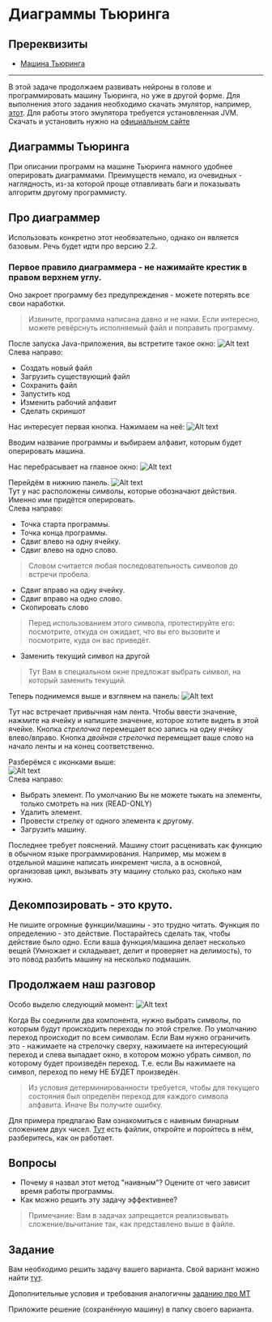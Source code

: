 # Диаграммы Тьюринга

## Пререквизиты

- [Машина Тьюринга](../turing_machine/)

---

В этой задаче продолжаем развивать нейроны в голове и программировать машину Тьюринга, но уже в другой форме. Для выполнения этого задания необходимо скачать эмулятор, например, [этот](https://drive.google.com/file/d/1Q8ahirhCRc2JBpJE6X8S2cTmrvEO-PNs/view?usp=drive_link). Для работы этого эмулятора требуется установленная JVM. Скачать и установить нужно на [официальном сайте](https://www.java.com/ru/)

## Диаграммы Тьюринга

При описании программ на машине Тьюринга намного удобнее оперировать диаграммами. Преимуществ немало, из очевидных - наглядность, из-за которой проще отлавливать баги и показывать алгоритм другому программисту.

## Про диаграммер

Использовать конкретно этот необязательно, однако он является базовым. Речь будет идти про версию 2.2.

### Первое правило диаграммера - не нажимайте крестик в правом верхнем углу.

Оно закроет программу без предупреждения - можете потерять все свои наработки.

> Извините, программа написана давно и не нами. Если интересно, можете ревёрснуть исполняемый файл и поправить программу.

После запуска Java-приложения, вы встретите такое окно:
![Alt text](sources/image.png)</br>
Слева направо:

- Создать новый файл
- Загрузить существующий файл
- Сохранить файл
- Запустить код
- Изменить рабочий алфавит
- Сделать скриншот

Нас интересует первая кнопка. Нажимаем на неё:
![Alt text](sources/image-1.png)</br>

Вводим название программы и выбираем алфавит, которым будет оперировать машина.

Нас перебрасывает на главное окно:
![Alt text](sources/image-2.png)</br>

Перейдём в нижнию панель.
![Alt text](sources/image-3.png) </br>
Тут у нас расположены символы, которые обозначают действия. Именно ими придётся оперировать.</br>
Слева направо:
- Точка старта программы.
- Точка конца программы.
- Сдвиг влево на одну ячейку.
- Сдвиг влево на одно слово. 
> Словом считается любая последовательность символов до встречи пробела.
- Сдвиг вправо на одну ячейку.
- Сдвиг вправо на одно слово. 
- Скопировать слово
> Перед использованием этого символа, протестируйте его: посмотрите, откуда он ожидает, что вы его вызовите и посмотрите, куда он вас приведёт.
- Заменить текущий символ на другой
> Тут Вам в специальном окне предложат выбрать символ, на который заменить текущий.

Теперь поднимемся выше и взглянем на панель:
![Alt text](sources/image-4.png)</br>

Тут нас встречает привычная нам лента. Чтобы ввести значение, нажмите на ячейку и напишите значение, которое хотите видеть в этой ячейке. Кнопка _стрелочка_ перемещает всю запись на одну ячейку влево/вправо. Кнопка _двойная стрелочка_ перемещает ваше слово на начало ленты и на конец соответственно. 

Разберёмся с иконками выше:</br>
![Alt text](sources/image-5.png)</br>
Слева направо:
- Выбрать элемент. По умолчанию Вы не можете тыкать на элементы, только смотреть на них (READ-ONLY)
- Удалить элемент.
- Провести стрелку от одного элемента к другому.
- Загрузить машину.

Последнее требует пояснений. Машину стоит расценивать как функцию в обычном языке программирования. Например, мы можем в отдельной машине написать инкремент числа, а в основной, организовав цикл, вызывать эту машину столько раз, сколько нам нужно. 

## Декомпозировать - это круто.

Не пишите огромные функции/машины - это трудно читать. Функция по определению - это действие. Постарайтесь сделать так, чтобы действие было одно. Если ваша функция/машина делает несколько вещей (Умножает и складывает, делит и проверяет на делимость), то это повод разбить машину на несколько подмашин.

## Продолжаем наш разговор

Особо выделю следующий момент:
![Alt text](sources/image-6.png)</br>

Когда Вы соединили два компонента, нужно выбрать символы, по которым будут происходить переходы по этой стрелке. По умолчанию переход происходит по всем символам. Если Вам нужно ограничить это - нажимаете на стрелочку сверху, нажимаете на интересующий переход и слева выпадает окно, в котором можно убрать символ, по которому будет произведён переход. Т.е. если Вы нажимаете на символ, переход по нему НЕ БУДЕТ произведён.

> Из условия детерминированности требуется, чтобы для текущего состояния был определён переход для каждого символа алфавита. Иначе Вы получите ошибку.

Для примера предлагаю Вам ознакомиться с наивным бинарным сложением двух чисел. [Тут](https://drive.google.com/file/d/1fAqPdwa1gDU0pEEZgNbtXoWW_R-Dae1E/view?usp=drive_link) есть файлик, откройте и поройтесь в нём, разберитесь, как он работает.

## Вопросы
- Почему я назвал этот метод "наивным"? Оцените от чего зависит время работы программы.
- Как можно решить эту задачу эффективнее?

> Примечание: Вам в задачах запрещается реализовывать сложение/вычитание так, как представлено выше в файле.

## Задание

Вам необходимо решить задачу вашего варианта. Свой вариант можно найти [тут](variants.md).

Дополнительные условия и требования аналогичны [заданию про МТ](../turing_machine/)

Приложите решение (сохранённую машину) в папку своего варианта.
